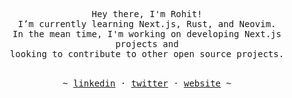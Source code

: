 <p align="center">
   <samp><br>
   Hey there, I'm Rohit!
   <br>
   I’m currently learning Next.js, Rust, and Neovim.<br>
   In the mean time, I'm working on developing Next.js projects and<br> looking to contribute to other open source
   projects.
   <br>
   </samp><br>
<p align="center"><samp> ~
   <a href="#" target="_blank">linkedin</a>
   ·
   <a href="#" target="_blank">twitter</a>
   ·
   <a href="#" target="_blank">website</a>
   ~ </samp><br><br>
</p>
</p>
